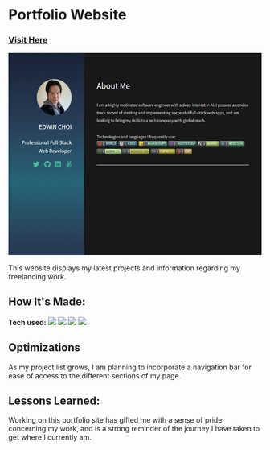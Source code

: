 <h1>Portfolio Website</h1>
<h3><a target="_blank" href="https://edwinchoi.netlify.app/">Visit Here</a></h3>
<p>
  <a href="https://edwinchoi.netlify.app/" target="_blank">
    <img src="https://github.com/ec-coding/Personal-Site/blob/main/images/Portfolio%20Banner.png">
  </a>
</p>

This website displays my latest projects and information regarding my freelancing work.


## How It's Made:

**Tech used:**     <img src="https://img.shields.io/static/v1?label=|&message=HTML5&color=23555f&style=plastic&logo=html5"/>
    <img src="https://img.shields.io/static/v1?label=|&message=CSS3&color=285f65&style=plastic&logo=css3"/>
    <img src="https://img.shields.io/static/v1?label=|&message=JAVASCRIPT&color=3c7f5d&style=plastic&logo=javascript"/>
    <img src="https://img.shields.io/static/v1?label=|&message=BOOTSTRAP&color=316c5e&style=plastic&logo=bootstrap"/>

## Optimizations

As my project list grows, I am planning to incorporate a navigation bar for ease of access to the different sections of my page.

## Lessons Learned:

Working on this portfolio site has gifted me with a sense of pride concerning my work, and is a strong reminder of the journey I have taken to get where I currently am.


